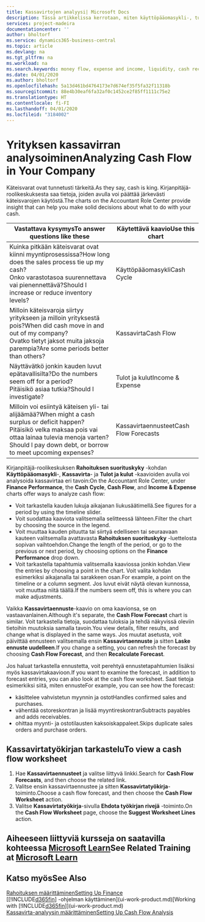 ```yaml
---
title: Kassavirtojen analyysi| Microsoft Docs
description: Tässä artikkelissa kerrotaan, miten käyttöpääomasykli-, tulot ja kulut-, kassavirta- ja kassavirtaennustekaavioilla voidaan analysoida yrityksen historiallista ja tulevaa kassavirran liikkumista.
services: project-madeira
documentationcenter: ''
author: bholtorf
ms.service: dynamics365-business-central
ms.topic: article
ms.devlang: na
ms.tgt_pltfrm: na
ms.workload: na
ms.search.keywords: money flow, expense and income, liquidity, cash receipts minus cash payments, Cartera
ms.date: 04/01/2020
ms.author: bholtorf
ms.openlocfilehash: 5a13d461bd4764173e7d674ef35f5fa32f11318b
ms.sourcegitcommit: 88e4b30eaf6fa32af0c1452ce2f85ff1111c75e2
ms.translationtype: HT
ms.contentlocale: fi-FI
ms.lasthandoff: 04/01/2020
ms.locfileid: "3184002"
---
```

# <a name="analyzing-cash-flow-in-your-company"></a><span data-ttu-id="108bc-103">Yrityksen kassavirran analysoiminen</span><span class="sxs-lookup"><span data-stu-id="108bc-103">Analyzing Cash Flow in Your Company</span></span>
<span data-ttu-id="108bc-104">Käteisvarat ovat tunnetusti tärkeitä.</span><span class="sxs-lookup"><span data-stu-id="108bc-104">As they say, cash is king.</span></span> <span data-ttu-id="108bc-105">Kirjanpitäjä-roolikeskuksesta saa tietoja, joiden avulla voi päättää järkevästi käteisvarojen käytöstä.</span><span class="sxs-lookup"><span data-stu-id="108bc-105">The charts on the Accountant Role Center provide insight that can help you make solid decisions about what to do with your cash.</span></span>  

| <span data-ttu-id="108bc-106">Vastattava kysymys</span><span class="sxs-lookup"><span data-stu-id="108bc-106">To answer questions like these</span></span> | <span data-ttu-id="108bc-107">Käytettävä kaavio</span><span class="sxs-lookup"><span data-stu-id="108bc-107">Use this chart</span></span> |
| --- | --- |
| <span data-ttu-id="108bc-108">Kuinka pitkään käteisvarat ovat kiinni myyntiprosessissa?</span><span class="sxs-lookup"><span data-stu-id="108bc-108">How long does the sales process tie up my cash?</span></span></br> <span data-ttu-id="108bc-109">Onko varastotasoa suurennettava vai pienennettävä?</span><span class="sxs-lookup"><span data-stu-id="108bc-109">Should I increase or reduce inventory levels?</span></span> |<span data-ttu-id="108bc-110">Käyttöpääomasykli</span><span class="sxs-lookup"><span data-stu-id="108bc-110">Cash Cycle</span></span> |
| <span data-ttu-id="108bc-111">Milloin käteisvaroja siirtyy yritykseen ja milloin yrityksestä pois?</span><span class="sxs-lookup"><span data-stu-id="108bc-111">When did cash move in and out of my company?</span></span></br> <span data-ttu-id="108bc-112">Ovatko tietyt jaksot muita jaksoja parempia?</span><span class="sxs-lookup"><span data-stu-id="108bc-112">Are some periods better than others?</span></span> |<span data-ttu-id="108bc-113">Kassavirta</span><span class="sxs-lookup"><span data-stu-id="108bc-113">Cash Flow</span></span> |
| <span data-ttu-id="108bc-114">Näyttävätkö jonkin kauden luvut epätavallisilta?</span><span class="sxs-lookup"><span data-stu-id="108bc-114">Do the numbers seem off for a period?</span></span></br> <span data-ttu-id="108bc-115">Pitäisikö asiaa tutkia?</span><span class="sxs-lookup"><span data-stu-id="108bc-115">Should I investigate?</span></span> |<span data-ttu-id="108bc-116">Tulot ja kulut</span><span class="sxs-lookup"><span data-stu-id="108bc-116">Income & Expense</span></span> |
| <span data-ttu-id="108bc-117">Milloin voi esiintyä käteisen yli- tai alijäämää?</span><span class="sxs-lookup"><span data-stu-id="108bc-117">When might a cash surplus or deficit happen?</span></span></br> <span data-ttu-id="108bc-118">Pitäisikö velka maksaa pois vai ottaa lainaa tulevia menoja varten?</span><span class="sxs-lookup"><span data-stu-id="108bc-118">Should I pay down debt, or borrow to meet upcoming expenses?</span></span> |<span data-ttu-id="108bc-119">Kassavirtaennusteet</span><span class="sxs-lookup"><span data-stu-id="108bc-119">Cash Flow Forecasts</span></span> |

<span data-ttu-id="108bc-120">Kirjanpitäjä-roolikeskuksen **Rahoituksen suorituskyky** -kohdan **Käyttöpääomasykli**-, **Kassavirta**- ja **Tulot ja kulut** -kaavioiden avulla voi analysoida kassavirtaa eri tavoin:</span><span class="sxs-lookup"><span data-stu-id="108bc-120">On the Accountant Role Center, under **Finance Performance**, the **Cash Cycle**, **Cash Flow**, and **Income & Expense** charts offer ways to analyze cash flow:</span></span>  

* <span data-ttu-id="108bc-121">Voit tarkastella kauden lukuja aikajanan liukusäätimellä.</span><span class="sxs-lookup"><span data-stu-id="108bc-121">See figures for a period by using the timeline slider.</span></span>  
* <span data-ttu-id="108bc-122">Voit suodattaa kaaviota valitsemalla selitteessä lähteen.</span><span class="sxs-lookup"><span data-stu-id="108bc-122">Filter the chart by choosing the source in the legend.</span></span>  
* <span data-ttu-id="108bc-123">Voit muuttaa kauden pituutta tai siirtyä edelliseen tai seuraavaan kauteen valitsemalla avattavasta **Rahoituksen suorituskyky** -luettelosta sopivan vaihtoehdon.</span><span class="sxs-lookup"><span data-stu-id="108bc-123">Change the length of the period, or go to the previous or next period, by choosing options on the **Finance Performance** drop down.</span></span>  
* <span data-ttu-id="108bc-124">Voit tarkastella tapahtumia valitsemalla kaaviossa jonkin kohdan.</span><span class="sxs-lookup"><span data-stu-id="108bc-124">View the entries by choosing a point in the chart.</span></span> <span data-ttu-id="108bc-125">Voit valita kohdan esimerkiksi aikajanalla tai sarakkeen osan.</span><span class="sxs-lookup"><span data-stu-id="108bc-125">For example, a point on the timeline or a column segment.</span></span> <span data-ttu-id="108bc-126">Jos luvut eivät näytä olevan kunnossa, voit muuttaa niitä täällä.</span><span class="sxs-lookup"><span data-stu-id="108bc-126">If the numbers seem off, this is where you can make adjustments.</span></span>  

<span data-ttu-id="108bc-127">Vaikka **Kassavirtaennuste**-kaavio on oma kaavionsa, se on vastaavanlainen.</span><span class="sxs-lookup"><span data-stu-id="108bc-127">Although it's separate, the **Cash Flow Forecast** chart is similar.</span></span> <span data-ttu-id="108bc-128">Voit tarkastella tietoja, suodattaa tuloksia ja tehdä näkyvissä oleviin tietoihin muutoksia samalla tavoin.</span><span class="sxs-lookup"><span data-stu-id="108bc-128">You view details, filter results, and change what is displayed in the same ways.</span></span> <span data-ttu-id="108bc-129">Jos muutat asetusta, voit päivittää ennusteen valitsemalla ensin **Kassavirtaennuste** ja sitten **Laske ennuste uudelleen**.</span><span class="sxs-lookup"><span data-stu-id="108bc-129">If you change a setting, you can refresh the forecast by choosing **Cash Flow Forecast**, and then **Recalculate Forecast**.</span></span>

<span data-ttu-id="108bc-130">Jos haluat tarkastella ennustetta, voit perehtyä ennustetapahtumien lisäksi myös kassavirtakaavioon.</span><span class="sxs-lookup"><span data-stu-id="108bc-130">If you want to examine the forecast, in addition to forecast entries, you can also look at the cash flow worksheet.</span></span> <span data-ttu-id="108bc-131">Saat tietoja esimerkiksi siitä, miten ennuste</span><span class="sxs-lookup"><span data-stu-id="108bc-131">For example, you can see how the forecast:</span></span>

* <span data-ttu-id="108bc-132">käsittelee vahvistetun myynnin ja ostot</span><span class="sxs-lookup"><span data-stu-id="108bc-132">Handles confirmed sales and purchases.</span></span>  
* <span data-ttu-id="108bc-133">vähentää ostoreskontran ja lisää myyntireskontran</span><span class="sxs-lookup"><span data-stu-id="108bc-133">Subtracts payables and adds receivables.</span></span>  
* <span data-ttu-id="108bc-134">ohittaa myynti- ja ostotilausten kaksoiskappaleet.</span><span class="sxs-lookup"><span data-stu-id="108bc-134">Skips duplicate sales orders and purchase orders.</span></span>  

## <a name="to-view-a-cash-flow-worksheet"></a><span data-ttu-id="108bc-135">Kassavirtatyökirjan tarkastelu</span><span class="sxs-lookup"><span data-stu-id="108bc-135">To view a cash flow worksheet</span></span>
1. <span data-ttu-id="108bc-136">Hae **Kassavirtaennusteet** ja valitse liittyvä linkki.</span><span class="sxs-lookup"><span data-stu-id="108bc-136">Search for **Cash Flow Forecasts**, and then choose the related link.</span></span>  
2. <span data-ttu-id="108bc-137">Valitse ensin kassavirtaennustee ja sitten **Kassavirtatyökirja**-toiminto.</span><span class="sxs-lookup"><span data-stu-id="108bc-137">Choose a cash flow forecast, and then choose the **Cash Flow Worksheet** action.</span></span>  
3. <span data-ttu-id="108bc-138">Valitse **Kassavirtatyökirja**-sivulla **Ehdota työkirjan rivejä** -toiminto.</span><span class="sxs-lookup"><span data-stu-id="108bc-138">On the **Cash Flow Worksheet** page, choose the **Suggest Worksheet Lines** action.</span></span>  

## <a name="see-related-training-at-microsoft-learn"></a><span data-ttu-id="108bc-139">Aiheeseen liittyviä kursseja on saatavilla kohteessa [Microsoft Learn](/learn/modules/forecast-cash-flow-dynamics-365-business-central/index)</span><span class="sxs-lookup"><span data-stu-id="108bc-139">See Related Training at [Microsoft Learn](/learn/modules/forecast-cash-flow-dynamics-365-business-central/index)</span></span>

## <a name="see-also"></a><span data-ttu-id="108bc-140">Katso myös</span><span class="sxs-lookup"><span data-stu-id="108bc-140">See Also</span></span>
[<span data-ttu-id="108bc-141">Rahoituksen määrittäminen</span><span class="sxs-lookup"><span data-stu-id="108bc-141">Setting Up Finance</span></span>](finance-setup-finance.md)  
<span data-ttu-id="108bc-142">[[!INCLUDE[d365fin](includes/d365fin_md.md)] -ohjelman käyttäminen](ui-work-product.md)</span><span class="sxs-lookup"><span data-stu-id="108bc-142">[Working with [!INCLUDE[d365fin](includes/d365fin_md.md)]](ui-work-product.md)</span></span>  
[<span data-ttu-id="108bc-143">Kassavirta-analyysin määrittäminen</span><span class="sxs-lookup"><span data-stu-id="108bc-143">Setting Up Cash Flow Analysis</span></span>](finance-setup-cash-flow-analyses.md)  
